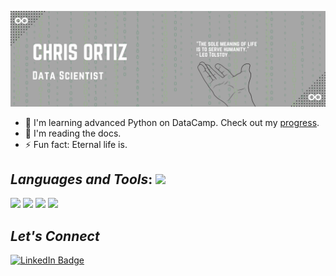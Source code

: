 ![Profile-Header](profile_readme.png)

- 🥋 I'm learning advanced Python on DataCamp. Check out my [progress](https://www.datacamp.com/profile/christopherloganortiz).
- 📙 I'm reading the docs.
- ⚡ Fun fact: Eternal life is.

## *Languages and Tools*: <img src="https://media.giphy.com/media/kbRb4eyCNC0aMz5x68/giphy.gif" width="50">
<img src="https://img.shields.io/badge/python%20-%2314354C.svg?&style=for-the-badge&logo=python&logoColor=white"/> <img src="https://img.shields.io/badge/mysql-%2300f.svg?&style=for-the-badge&logo=mysql&logoColor=white"/> <img src="https://img.shields.io/badge/pandas%20-%23150458.svg?&style=for-the-badge&logo=pandas&logoColor=white"/>  <img src="https://img.shields.io/badge/numpy%20-%23013243.svg?&style=for-the-badge&logo=numpy&logoColor=white"/>

## *Let's Connect*
[![LinkedIn Badge](https://img.shields.io/badge/LinkedIn-Profile-informational?style=flat&logo=linkedin&logoColor=white&color=0D76A8)](https://www.linkedin.com/in/christopherlortiz/)
